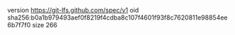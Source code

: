 version https://git-lfs.github.com/spec/v1
oid sha256:b0a1b979493aef0f8219f4cdba8c107f4601f93f8c7620811e98854ee6b7f7f0
size 266
